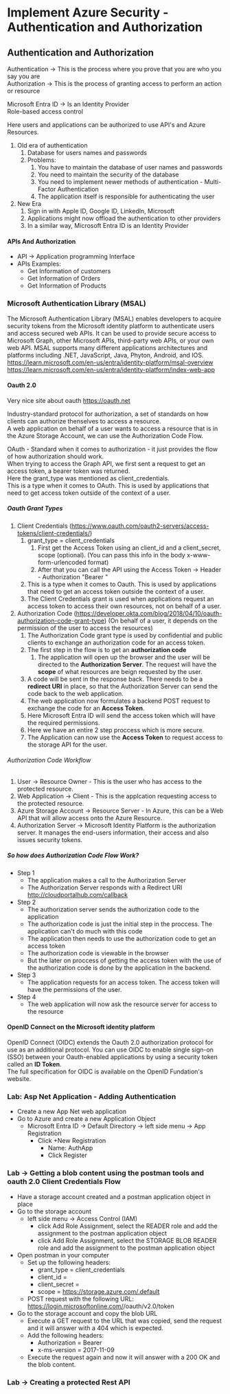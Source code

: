 # Implement Azure Security - Authentication and Authorization

## Authentication and Authorization

Authentication -> This is the process where you prove that you are who you say you are  
Authorization -> This is the process of granting access to perform an action or resource  

Microsoft Entra ID -> Is an Identity Provider  
Role-based access control  

Here users and applications can be authorized to use API's and Azure Resources.  

1. Old era of authentication
   1. Database for users names and passwords
   2. Problems:
      1. You have to maintain the database of user names and passwords
      2. You need to maintain the security of the database
      3. You need to implement newer methods of authentication - Multi-Factor Authentication
      4. The application itself is responsible for authenticating the user
2. New Era
   1. Sign in with Apple ID, Google ID, Linkedln, Microsoft
   2. Applications might now offload the authentication to other providers
   3. In a similar way, Microsoft Entra ID is an Identity Provider


#### APIs And Authorization
* API -> Application programming Interface
* APIs Examples:
  * Get Information of customers
  * Get Information of Orders
  * Get Information of Products


### Microsoft Authentication Library (MSAL)
The Microsoft Authentication Library (MSAL) enables developers to acquire security tokens from the Microsoft identity platform to authenticate users and access secured web APIs. It can be used to provide secure access to Microsoft Graph, other Microsoft APIs, third-party web APIs, or your own web API. MSAL supports many different applications architectures and platforms including .NET, JavaScript, Java, Phyton, Android, and IOS.  
https://learn.microsoft.com/en-us/entra/identity-platform/msal-overview  
https://learn.microsoft.com/en-us/entra/identity-platform/index-web-app  

#### Oauth 2.0
Very nice site about oauth
https://oauth.net

Industry-standard protocol for authorization, a set of standards on how clients can authorize thenselves to access a resource.  
A web application on behalf of a user wants to access a resource that is in the Azure Storage Account, we can use the Authorization Code Flow.  

OAuth - Standard when it comes to authorization - it just provides the flow of how authorization should work.  
When trying to access the Graph API, we first sent a request to get an access token, a bearer token was returned.  
Here the grant_type was mentioned as client_credentials.  
This is a type when it comes to OAuth. This is used by applications that need to get access token outside of the context of a user.  


##### Oauth Grant Types
1. Client Credentials (https://www.oauth.com/oauth2-servers/access-tokens/client-credentials/)
   1. grant_type = client_credentials
      1. First get the Access Token using an client_id and a client_secret, scope (optional). (You can pass this info in the body x-www-form-urlencoded format)
      2. After that you can call the API using the Access Token -> Header - Authorization "Bearer <access-token>"
   2. This is a type when it comes to Oauth. This is used by applications that need to get an access token outside the context of a user.
   3. The Client Credentials grant is used when applications request an access token to access their own resources, not on behalf of a user.
2. Authorization Code (https://developer.okta.com/blog/2018/04/10/oauth-authorization-code-grant-type) (On behalf of a user, it depends on the permission of the user to access the resources)
   1. The Authorization Code grant type is used by confidential and public clients to exchange an authorization code for an access token.
   2. The first step in the flow is to get an **authorization code**
      1. The application will open up the browser and the user will be directed to the **Authorization Server**. The request will have the **scope** of what resources are beign requested by the user.
   3. A code will be sent in the response back. There needs to be a **redirect URI** in place, so that the Authorization Server can send the code back to the web application.
   4. The web application now formulates a backend POST request to exchange the code for an **Access Token**.
   5. Here Microsoft Entra ID will send the access token which will have the required permissions.
   6. Here we have an entire 2 step proccess which is more secure.
   7. The Application can now use the **Access Token** to request access to the storage API for the user.


###### Authorization Code Workflow
1. User -> Resource Owner - This is the user who has access to the protected resource.
2. Web Application -> Client - This is the applcation requesting access to the protected resource.
3. Azure Storage Account -> Resource Server - In Azure, this can be a Web API that will allow access onto the Azure Resource.
4. Authorization Server -> Microsoft Identity Platform is the authorization server. It manages the end-users information, their access and also issues security tokens.

##### So how does Authorization Code Flow Work?
* Step 1
  * The application makes a call to the Authorization Server
  * The Authorization Server responds with a Redirect URI http://cloudportalhub.com/callback
* Step 2
  * The authorization server sends the authorization code to the application
  * The authorization code is just the initial step in the proccess. The application can't do much with this code
  * The application then needs to use the authorization code to get an access token
  * The authorization code is viewable in the browser
  * But the later on proccess of getting the access token with the use of the authorization code is done by the application in the backend.
* Step 3
  * The application requests for an access token. The access token will have the permissions of the user.
* Step 4
  * The web application will now ask the resource server for access to the resource


#### OpenID Connect on the Microsoft identity platform
OpenID Connect (OIDC) extends the Oauth 2.0 authorization protocol for use as an additional protocol. You can use OIDC to enable single sign-on (SSO) between your Oauth-enabled applications by using a security token called an **ID Token**.  
The full specification for OIDC is available on the OpenID Fundation's website.  


### Lab: Asp Net Application - Adding Authentication
* Create a new App Net web application
* Go to Azure and create a new Application Object
  * Microsoft Entra ID -> Default Directory -> left side menu -> App Registration
    * Click +New Registration
      * Name: AuthApp
      * Click Register

### Lab -> Getting a blob content using the postman tools and oauth 2.0 Client Credentials Flow
* Have a storage account created and a postman application object in place
* Go to the storage account
  * left side menu -> Access Control (IAM)
    * click Add Role Assignment, select the READER role and add the assignment to the postman application object
    * click Add Role Assignment, select the STORAGE BLOB READER role and add the assignment to the postman application object
* Open postman in your computer
  * Set up the following headers:
    * grant_type = client_credentials
    * client_id = <my-client-id>
    * client_secret = <my-client-secret>
    * scope = https://storage.azure.com/.default
  * POST request with the following URL: https://login.microsoftonline.com/<account-id>/oauth/v2.0/token
* Go to the storage account and copy the blob URL
  * Execute a GET request to the URL that was copied, send the request and it will answer with a 404 which is expected.
  * Add the following headers:
    * Authorization = Bearer <the-token-that-was-generated-before>
    * x-ms-version = 2017-11-09
  * Execute the request again and now it will answer with a 200 OK and the blob content.

### Lab -> Creating a protected Rest API